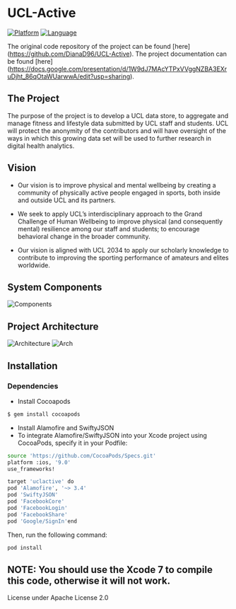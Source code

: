 # UCL-Active

[![Platform](http://img.shields.io/badge/platform-ios-blue.svg?style=flat
             )](https://developer.apple.com/iphone/index.action)
[![Language](http://img.shields.io/badge/language-swift-brightgreen.svg?style=flat
             )](https://developer.apple.com/swift)
             
  The original code repository of the project can be found [here] (https://github.com/DianaD96/UCL-Active).
  The project documentation can be found [here] (https://docs.google.com/presentation/d/1W9dJ7MAcYTPxVVggNZBA3EXruDjht_86qOtaWUarwwA/edit?usp=sharing).
## The Project
The purpose of the project is to develop a UCL data store, to aggregate and manage fitness and lifestyle data submitted by UCL staff and students.
UCL will protect the anonymity of the contributors and will have oversight of the ways in which this growing data set will be used to further research in digital health analytics.

## Vision
+ Our vision is to improve physical and mental wellbeing by creating a community of physically active people engaged in sports, both inside and outside UCL and its partners.

+ We seek to apply UCL’s interdisciplinary approach to the Grand Challenge of Human Wellbeing to improve physical (and consequently mental) resilience among our staff and students; to encourage behavioral change in the broader community.

+ Our vision is aligned with UCL 2034 to apply our scholarly knowledge to contribute to improving the sporting performance of amateurs and elites worldwide. 

## System Components
![Components]

## Project Architecture
![Architecture]
![Arch]

[Architecture]: http://i65.tinypic.com/i2j7sk.png
[Arch]: http://i66.tinypic.com/4jvtb5.png
[Components]: http://i63.tinypic.com/2a6m6ad.png

## Installation
### Dependencies
* Install Cocoapods
```sh
$ gem install cocoapods
```
* Install Alamofire and SwiftyJSON
* To integrate Alamofire/SwiftyJSON into your Xcode project using CocoaPods, specify it in your Podfile:
```sh
source 'https://github.com/CocoaPods/Specs.git'
platform :ios, '9.0'
use_frameworks!

target 'uclactive' do
pod 'Alamofire', '~> 3.4'
pod 'SwiftyJSON'
pod 'FacebookCore'
pod 'FacebookLogin'
pod 'FacebookShare'
pod 'Google/SignIn'end
```
Then, run the following command:

```sh
pod install
```

NOTE: You should use the Xcode 7 to compile this code, otherwise it will not work.
---
License under Apache License 2.0
